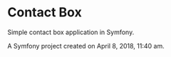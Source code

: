 Contact Box
=========

Simple contact box application in Symfony.


A Symfony project created on April 8, 2018, 11:40 am.
